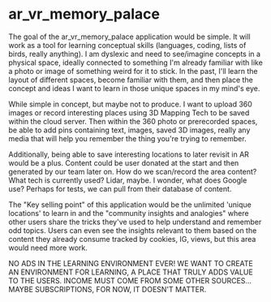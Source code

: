 # ar_vr_memory_palace


The goal of the ar_vr_memory_palace application would be simple. It will work as a tool for learning conceptual skills (languages, coding, lists of birds, really anything). I am dyslexic and need to see/imagine concepts in a physical space, ideally connected to something I'm already familiar with like a photo or image of something weird for it to stick. In the past, I'll learn the layout of different spaces, become familiar with them, and then place the concept and ideas I want to learn in those unique spaces in my mind's eye. 

While simple in concept, but maybe not to produce. I want to upload 360 images or record interesting places using 3D Mapping Tech to be saved within the cloud server. Then within the 360 photo or prerecorded spaces, be able to add pins containing text, images, saved 3D images, really any media that will help you remember the thing you're trying to remember. 

Additionally, being able to save interesting locations to later revisit in AR would be a plus. Content could be user donated at the start and then generated by our team later on. How do we scan/record the area content? What tech is currently used? Lidar, maybe. I wonder, what does Google use? Perhaps for tests, we can pull from their database of content. 

The "Key selling point" of this application would be the unlimited 'unique locations' to learn in and the "community insights and analogies" where other users share the tricks they've used to help understand and remember odd topics. Users can even see the insights relevant to them based on the content they already consume tracked by cookies, IG, views, but this area would need more work. 

NO ADS IN THE LEARNING ENVIRONMENT EVER!
WE WANT TO CREATE AN ENVIRONMENT FOR LEARNING, A PLACE THAT TRULY ADDS VALUE TO THE USERS.
INCOME MUST COME FROM SOME OTHER SOURCES... MAYBE SUBSCRIPTIONS, FOR NOW, IT DOESN'T MATTER. 
